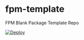 # fpm-template
FPM Blank Package Template Repo

[![Deploy](https://www.herokucdn.com/deploy/button.svg)](https://heroku.com/deploy?template=https://github.com/fifthtry/fpm-heroku&env[DOWNLOAD_BASE_URL]=https://raw.githubusercontent.com/abrarnitk/heroku-fpm-app/main/)
